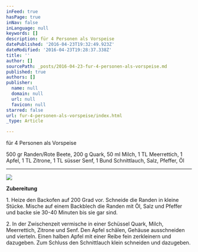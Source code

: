 ```yaml
---
inFeed: true
hasPage: true
inNav: false
inLanguage: null
keywords: []
description: für 4 Personen als Vorspeise
datePublished: '2016-04-23T19:32:49.923Z'
dateModified: '2016-04-23T19:28:37.338Z'
title: ''
author: []
sourcePath: _posts/2016-04-23-fur-4-personen-als-vorspeise.md
published: true
authors: []
publisher:
  name: null
  domain: null
  url: null
  favicon: null
starred: false
url: fur-4-personen-als-vorspeise/index.html
_type: Article

---
```

für 4 Personen als Vorspeise

500 gr Randen/Rote Beete, 200 g Quark, 50 ml Milch, 1 TL Meerrettich, 1 Apfel, 1 TL Zitrone, 1 TL süsser Senf, 1 Bund Schnittlauch, Salz, Pfeffer, Öl

****
![](https://the-grid-user-content.s3-us-west-2.amazonaws.com/c9e42dcf-ad48-4201-8c03-376f40c59980.jpg)

****Zubereitung****

1\. Heize den Backofen auf 200 Grad vor. Schneide die Randen in kleine Stücke. Mische auf einem Backblech die Randen mit Öl, Salz und Pfeffer und backe sie 30-40 Minuten bis sie gar sind.

2\. In der Zwischenzeit vermische in einer Schüssel Quark, Milch, Meerrettich, Zitrone und Senf. Den Apfel schälen, Gehäuse ausschneiden und vierteln. Einen halben Apfel mit einer Reibe fein zerkleinern und dazugeben. Zum Schluss den Schnittlauch klein schneiden und dazugeben.